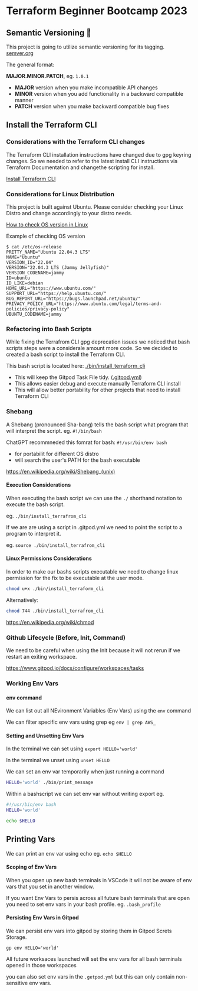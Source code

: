 # Terraform Beginner Bootcamp 2023

## Semantic Versioning :mage:

This project is going to utilize semantic versioning for its tagging. 
[semver.org](https://semver.org/)

The general format:

**MAJOR.MINOR.PATCH**, eg. `1.0.1`
- **MAJOR** version when you make incompatible API changes
- **MINOR** version when you add functionality in a backward compatible manner
- **PATCH** version when you make backward compatible bug fixes

## Install the Terraform CLI

### Considerations with the Terraform CLI changes
The Terraform CLI installation instructions have changed due to gpg keyring changes. So we needed to refer to the latest install CLI instructions via Terraform Documentation and changethe scripting for install.

[Install Terraform CLI](https://developer.hashicorp.com/terraform/tutorials/aws-get-started/install-cli)

### Considerations for Linux Distribution

This project is built against Ubuntu.
Please consider checking your Linux Distro and change accordingly to your distro needs.

[How to check OS version in Linux](https://www.cyberciti.biz/faq/how-to-check-os-version-in-linux-command-line/)

Example of checking OS version
```
$ cat /etc/os-release
PRETTY_NAME="Ubuntu 22.04.3 LTS"
NAME="Ubuntu"
VERSION_ID="22.04"
VERSION="22.04.3 LTS (Jammy Jellyfish)"
VERSION_CODENAME=jammy
ID=ubuntu
ID_LIKE=debian
HOME_URL="https://www.ubuntu.com/"
SUPPORT_URL="https://help.ubuntu.com/"
BUG_REPORT_URL="https://bugs.launchpad.net/ubuntu/"
PRIVACY_POLICY_URL="https://www.ubuntu.com/legal/terms-and-policies/privacy-policy"
UBUNTU_CODENAME=jammy
```

### Refactoring into Bash Scripts

While fixing the Terrafrom CLI gpg deprecation issues we noticed that bash scripts steps were a considerale amount more code. So we decided to created a bash script to install the Terraform CLI. 

This bash script is located here: [./bin/install_terraform_cli](./bin/install_terraform_cli)

- This will keep the Gitpod Task File tidy. ([.gitpod.yml](.gitpod.yml))
- This allows easier debug and execute manually Terraform CLI install
- This will allow better portability for other projects that need to install Terraform CLI


### Shebang

A Shebang (pronounced Sha-bang) tells the bash script what program that will interpret the script. eg. `#!/bin/bash`

ChatGPT recommneded this fomrat for bash: `#!/usr/bin/env bash`

- for portabilit for different OS distro
- will search the user's PATH for the bash executable

https://en.wikipedia.org/wiki/Shebang_(unix)

#### Execution Considerations
When executing the bash script we can use the `./` shorthand notation to execute the bash script. 

eg. `./bin/install_terrafrom_cli`

If we are are using a script in .gitpod.yml we need to point the script to a program to interpret it. 

eg. `source ./bin/install_terrafrom_cli`


#### Linux Permissions Considerations
In order to make our bashs scripts executable we need to change linux permission for the fix to be executable at the user mode.

```sh
chmod u+x ./bin/install_terraform_cli
```

Alternatively:
```sh
chmod 744 ./bin/install_terrafrom_cli
```
https://en.wikipedia.org/wiki/chmod

### Github Lifecycle (Before, Init, Command)

We need to be careful when using the Init because it will not rerun if we restart an exiting workspace.

https://www.gitpod.io/docs/configure/workspaces/tasks

### Working Env Vars

#### env command   

We can list out all NEvironment Variables (Env Vars) using the `env` command

We can filter specific env vars using grep eg `env | grep AWS_`

#### Setting and Unsetting Env Vars

In the terminal we can set using `export HELLO='world'`

In the terminal we unset using `unset HELLO`

We can set an env var temporarily when just running a command

```sh
HELLO='world' ./bin/print_message
```

Within a bashscript we can set env var without writing export eg.

```sh
#!/usr/bin/env bash
HELLO='world'

echo $HELLO

```
## Printing Vars
We can print an env var using echo eg. `echo $HELLO`

#### Scoping of Env Vars

When you open up new bash terminals in VSCode it will not be aware of env vars that you set in another window. 

If you want Env Vars to persis across all future bash terminals that are open you need to set env vars in your bash profile. eg. `.bash_profile`

#### Persisting Env Vars in Gitpod
We can persist env vars into gitpod by storing them in Gitpod Screts Storage.

```
gp env HELLO='world'
```

All future worksaces launched will set the env vars for all bash terminals opened in those workspaces

you can also set env vars in the `.getpod.yml` but this can only contain non-sensitive env vars.